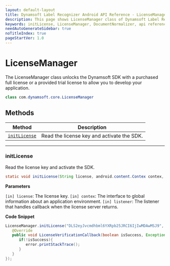 ```yaml
---
layout: default-layout
title: Dynamsoft Label Recognizer Android API Reference - LicenseManager class
description: This page shows LicenseManager class of Dynamsoft Label Recognizer for Android SDK.
keywords: initLicense, LicenseManager, DocumentNormalizer, api reference, android
needAutoGenerateSidebar: true
noTitleIndex: true
pageStartVer: 1.0
---
```


# LicenseManager

The LicenseManager class unlocks the Dynamsoft SDK with a purchased full license or a provided trial license to allow you to develop your application.

```java
class com.dynamsoft.core.LicenseManager
```

## Methods

  | Method               | Description |
  |----------------------|-------------|
  | [`initLicense`](#initlicense) | Read the license key and activate the SDK. |

  ---

### initLicense

Read the license key and activate the SDK.

```java
static void initLicense(String license, android.content.Contex contex, LicenseVerificationListener listener)
```

**Parameters**

`[in] license`: The license key.
`[in] contex`: The interface to global information about an application environment.
`[in] listener`: The listener that handles callback when the license server returns.

**Code Snippet**

```java
LicenseManager.initLicense("DLS2eyJvcmdhbml6YXRpb25JRCI6IjIwMDAwMSJ9", MainActivity.this, new LicenseVerificationListener() {
   @Override
   public void LicenseVerificationCallback(boolean isSuccess, Exception error) {
      if(!isSuccess){
         error.printStackTrace();
      }
   }
});
```
